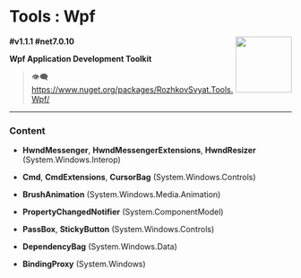 # Tools : Wpf

<img align="right" width="100" height="100" src="https://github.com/rozhkovsvyat/Tools.RecipeFactory/assets/71471748/ba1a969f-e54f-46d5-8f7f-70aa6434e063">

**#v1.1.1 #net7.0.10**

**Wpf Application Development Toolkit**

> :eye_speech_bubble: https://www.nuget.org/packages/RozhkovSvyat.Tools.Wpf/

---

### Content

* **HwndMessenger**, **HwndMessengerExtensions**, **HwndResizer** (System.Windows.Interop)

* **Cmd**, **CmdExtensions**, **CursorBag** (System.Windows.Controls)
  
* **BrushAnimation** (System.Windows.Media.Animation)
  
* **PropertyChangedNotifier** (System.ComponentModel)

* **PassBox**, **StickyButton** (System.Windows.Controls)
  
* **DependencyBag** (System.Windows.Data)
  
* **BindingProxy** (System.Windows)
